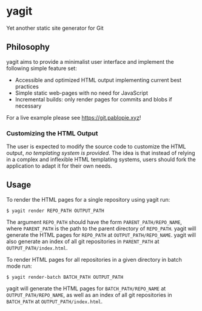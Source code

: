 # yagit

Yet another static site generator for Git

## Philosophy

yagit aims to provide a minimalist user interface and implement the following
simple feature set:

* Accessible and optimized HTML output implementing current best practices
* Simple static web-pages with no need for JavaScript
* Incremental builds: only render pages for commits and blobs if necessary

For a live example please see <https://git.pablopie.xyz>!

### Customizing the HTML Output

The user is expected to modify the source code to customize the HTML output,
_no templating system is provided_. The idea is that instead of relying in a
complex and inflexible HTML templating systems, users should fork the
application to adapt it for their own needs.

## Usage

To render the HTML pages for a single repository using yagit run:

```console
$ yagit render REPO_PATH OUTPUT_PATH
```

The argument `REPO_PATH` should have the form `PARENT_PATH/REPO_NAME`, where
`PARENT_PATH` is the path to the parent directory of `REPO_PATH`. yagit will
generate the HTML pages for `REPO_PATH` at `OUTPUT_PATH/REPO_NAME`. yagit will
also generate an index of all git repositories in `PARENT_PATH` at
`OUTPUT_PATH/index.html`.

To render HTML pages for all repositories in a given directory in batch mode
run:

```console
$ yagit render-batch BATCH_PATH OUTPUT_PATH
```

yagit will generate the HTML pages for `BATCH_PATH/REPO_NAME` at
`OUTPUT_PATH/REPO_NAME`, as well as an index of all git repositories in
`BATCH_PATH` at `OUTPUT_PATH/index.html`.
